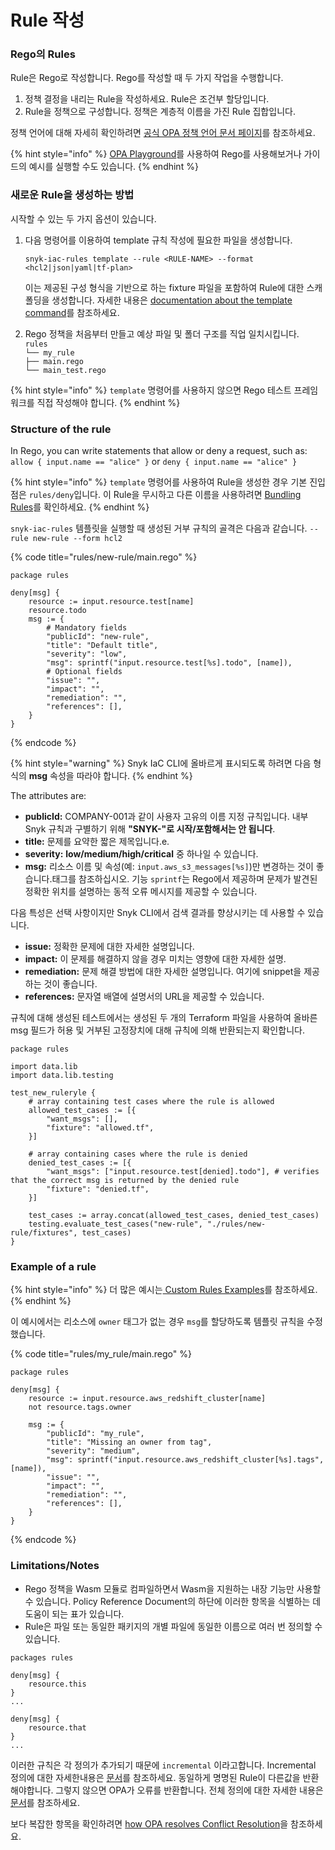 # Rule 작성

### Rego의 Rules

Rule은 Rego로 작성합니다. Rego를 작성할 때 두 가지 작업을 수행합니다.

1. 정책 결정을 내리는 Rule을 작성하세요. Rule은 조건부 할당입니다.
2. Rule을 정책으로 구성합니다. 정책은 계층적 이름을 가진 Rule 집합입니다.

정책 언어에 대해 자세히 확인하려면 [공식 OPA 정책 언어 문서 페이지](https://www.openpolicyagent.org/docs/latest/policy-language/)를 참조하세요.

{% hint style="info" %}
[OPA Playground](https://play.openpolicyagent.org)를 사용하여 Rego를 사용해보거나 가이드의 예시를 실행할 수도 있습니다.
{% endhint %}

### 새로운 Rule을 생성하는 방법

시작할 수 있는 두 가지 옵션이 있습니다.

1.  다음 명령어를 이용하여 template 규칙 작성에 필요한 파일을 생성합니다.

    ```
    snyk-iac-rules template --rule <RULE-NAME> --format <hcl2|json|yaml|tf-plan>
    ```

    이는 제공된 구성 형식을 기반으로 하는 fixture 파일을 포함하여 Rule에 대한 스캐폴딩을 생성합니다. 자세한 내용은 [documentation about the template command](../sdk-reference.md#template-options)를 참조하세요.
2. Rego 정책을 처음부터 만들고 예상 파일 및 폴더 구조를 직업 일치시킵니다.\
   `rules`\
   `└── my_rule`\
   `├── main.rego`\
   `└── main_test.rego`

{% hint style="info" %}
`template` 명령어를 사용하지 않으면 Rego 테스트 프레임워크를 직접 작성해야 합니다.
{% endhint %}

### Structure of the rule

In Rego, you can write statements that allow or deny a request, such as:\
`allow { input.name == "alice" }` or `deny { input.name == "alice" }`

{% hint style="info" %}
`template` 명령어를 사용하여 Rule을 생성한 경우 기본 진입점은 `rules/deny`입니다. 이 Rule을 무시하고 다른 이름을 사용하려면 [Bundling Rules](bundling-rules.md)를 확인하세요.
{% endhint %}

`snyk-iac-rules` 템플릿을 실행할 때 생성된 거부 규칙의 골격은 다음과 같습니다. `--rule new-rule --form hcl2`

{% code title="rules/new-rule/main.rego" %}
```
package rules

deny[msg] {
	resource := input.resource.test[name]
	resource.todo
	msg := {
		# Mandatory fields
		"publicId": "new-rule",
		"title": "Default title",
		"severity": "low",
		"msg": sprintf("input.resource.test[%s].todo", [name]),
		# Optional fields
		"issue": "",
		"impact": "",
		"remediation": "",
		"references": [],
	}
}
```
{% endcode %}

{% hint style="warning" %}
Snyk IaC CLI에 올바르게 표시되도록 하려면 다음 형식의 **msg** 속성을 따라야 합니다.
{% endhint %}

The attributes are:

* **publicId:** COMPANY-001과 같이 사용자 고유의 이름 지정 규칙입니다. 내부 Snyk 규칙과 구별하기 위해 **"SNYK-"로 시작/포함해서는 안 됩니다**.
* **title:** 문제를 요약한 짧은 제목입니다.e.
* **severity:** **low/medium/high/critical** 중 하나일 수 있습니다.
* **msg:** 리소스 이름 및 속성(예: `input.aws_s3_messages[%s]`)만 변경하는 것이 좋습니다.태그를 참조하십시오. 기능 `sprintf`는 Rego에서 제공하며 문제가 발견된 정확한 위치를 설명하는 동적 오류 메시지를 제공할 수 있습니다.

다음 특성은 선택 사항이지만 Snyk CLI에서 검색 결과를 향상시키는 데 사용할 수 있습니다.

* **issue:** 정확한 문제에 대한 자세한 설명입니다.
* **impact:** 이 문제를 해결하지 않을 경우 미치는 영향에 대한 자세한 설명.
* **remediation:** 문제 해결 방법에 대한 자세한 설명입니다. 여기에 snippet을 제공하는 것이 좋습니다.
* **references:** 문자열 배열에 설명서의 URL을 제공할 수 있습니다.

규칙에 대해 생성된 테스트에서는 생성된 두 개의 Terraform 파일을 사용하여 올바른 msg 필드가 허용 및 거부된 고정장치에 대해 규칙에 의해 반환되는지 확인합니다.

```
package rules

import data.lib
import data.lib.testing

test_new_ruleryle {
	# array containing test cases where the rule is allowed
	allowed_test_cases := [{
		"want_msgs": [],
		"fixture": "allowed.tf",
	}]

	# array containing cases where the rule is denied
	denied_test_cases := [{
		"want_msgs": ["input.resource.test[denied].todo"], # verifies that the correct msg is returned by the denied rule
		"fixture": "denied.tf",
	}]

	test_cases := array.concat(allowed_test_cases, denied_test_cases)
	testing.evaluate_test_cases("new-rule", "./rules/new-rule/fixtures", test_cases)
}
```

### Example of a rule

{% hint style="info" %}
더 많은 예시는[ Custom Rules Examples](examples.md)를 참조하세요.
{% endhint %}

이 예시에서는 리소스에 `owner` 태그가 없는 경우 `msg`를 할당하도록 템플릿 규칙을 수정했습니다.

{% code title="rules/my_rule/main.rego" %}
```
package rules

deny[msg] {
    resource := input.resource.aws_redshift_cluster[name]
    not resource.tags.owner
	
    msg := {
        "publicId": "my_rule",
        "title": "Missing an owner from tag",
        "severity": "medium",
        "msg": sprintf("input.resource.aws_redshift_cluster[%s].tags", [name]),
        "issue": "",
        "impact": "",
        "remediation": "",
        "references": [],
    }
}
```
{% endcode %}

### Limitations/Notes

* Rego 정책을 Wasm 모듈로 컴파일하면서 Wasm을 지원하는 내장 기능만 사용할 수 있습니다. Policy Reference Document의 하단에 이러한 항목을 식별하는 데 도움이 되는 표가 있습니다.
* Rule은 파일 또는 동일한 패키지의 개별 파일에 동일한 이름으로 여러 번 정의할 수 있습니다.

```
packages rules

deny[msg] {
    resource.this
}
...

deny[msg] {
    resource.that
}
...
```

이러한 규칙은 각 정의가 추가되기 때문에 `incremental` 이라고합니다. Incremental 정의에 대한 자세한내용은 [문서](https://www.openpolicyagent.org/docs/latest/policy-language/#incremental-definitions)를 참조하세요. 동일하게 명명된 Rule이 다른값을 반환해야합니다. 그렇지 않으면 OPA가 오류를 반환합니다. 전체 정의에 대한 자세한 내용은 [문서](https://www.openpolicyagent.org/docs/latest/policy-language/#complete-definitions)를 참조하세요.

보다 복잡한 항목을 확인하려면 [how OPA resolves Conflict Resolution](https://www.openpolicyagent.org/docs/latest/faq/#conflict-resolution)을 참조하세요.
